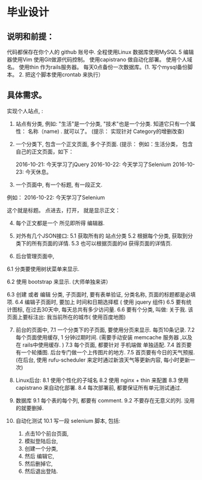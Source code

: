 # 毕业设计

## 说明和前提：

代码都保存在你个人的 github 账号中.
全程使用Linux
数据库使用MySQL 5
编辑器使用Vim
使用Git做源代码控制。
使用capistrano 做自动化部署。
使用个人域名。
使用thin 作为rails服务器。
每天0点备份一次数据库。(1. 写个mysql备份脚本。 2. 把这个脚本使用crontab 来执行）

## 具体需求。

实现个人站点, :

1. 站点有分类, 例如: "生活"是一个分类, "技术"也是一个分类.
知道它只有一个属性： 名称（name) . 就可以了。
(提示： 实现针对 Category的增删改查)

2. 一个分类下, 包含一个正文页面, 多个子页面.
(提示： 例如：生活分类， 包含自己的正文页面，如下：

   2016-10-21: 今天学习了jQuery
   2016-10-22: 今天学习了Selenium
   2016-10-23: 今天休息。


3. 一个页面中, 有一个标题, 有一段正文.

例如：
   2016-10-22: 今天学习了Selenium

   这个就是标题。 点进去，打开， 就是显示正文：

4. 每个正文都是一个 所见即所得 编辑器.


5. 对外有几个JSON接口:
  5.1 获取所有的 站点分类
  5.2 根据每个分类, 获取到分类下的所有页面的详情.
  5.3 也可以根据页面的id 获得页面的详情页.

6. 后台管理页面中,

  6.1 分类要使用树状菜单来显示.

  6.2 使用    bootstrap 来显示. (大师单独来讲）

  6.3 创建 或者 编辑  分类, 子页面时, 要有表单验证,   分类名称, 页面的标题都是必填项.
  6.4 编辑子页面时, 要加上  时间和日期选择框 ( 使用 jquery 组件)
  6.5 要有统计图标, 在过去30天中, 每天总共有多少访问量.
  6.6 要有个分类, 叫做: 关于我.  该页面上要标注出: 我当前所在的城市( 使用百度地图)


7. 前台的页面中,
  7.1 一个分类下的子页面, 要使用分页来显示. 每页10条记录.
  7.2 每个页面使用缓存, 1 分钟过期时间.  (需要手动安装 memcache 服务器 ,以及在 rails中使用缓存. )
  7.3 每个页面, 都要针对 手机端做 单独适配.
  7.4 首页要有一个轮播图.  后台专门做一个上传图片的地方.
  7.5 首页要有今日的天气预报. (在后台, 使用 rufu-scheduler 来定时通过新浪天气等更新内容, 每小时更新一次)

8. Linux后台:
  8.1  使用个性化的子域名
  8.2  使用 nginx + thin 来配置
  8.3  使用 capistrano 来自动化部署.
  8.4  每次部署前, 都要保证所有单元测试通过.

9. 数据库
  9.1  每个表的每个列, 都要有 comment.
  9.2  不要存在无意义的列. 没用的就要删掉.

10. 自动化测试
  10.1  写一段 selenium 脚本, 包括:
      1.  点击10个前台页面,
      2.  模拟登陆后台,
      3.  创建一个分类,
      4.  然后 编辑它,
      5.  然后删掉它,
      6.  然后退出登陆.


